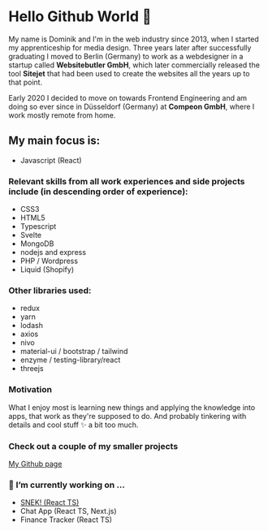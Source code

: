 # Hello Github World 👋

My name is Dominik and I'm in the web industry since 2013, when I started my apprenticeship for media design.
Three years later after successfully graduating I moved to Berlin (Germany) to work as a webdesigner in a startup called **Websitebutler GmbH**, which later commercially released the tool **Sitejet** that had been used to create the websites all the years up to that point.

Early 2020 I decided to move on towards Frontend Engineering and am doing so ever since in Düsseldorf (Germany) at **Compeon GmbH**, where I work mostly remote from home.

## My main focus is:
- Javascript (React)

### Relevant skills from all work experiences and side projects include (in descending order of experience):
- CSS3
- HTML5
- Typescript
- Svelte
- MongoDB
- nodejs and express
- PHP / Wordpress
- Liquid (Shopify)

### Other libraries used:
- redux
- yarn
- lodash
- axios
- nivo
- material-ui / bootstrap / tailwind
- enzyme / testing-library/react
- threejs

### Motivation
What I enjoy most is learning new things and applying the knowledge into apps, that work as they're supposed to do. 
And probably tinkering with details and cool stuff ✨ a bit too much.

### Check out a couple of my smaller projects

[My Github page](https://dominikfischer86.github.io/)


### 🔭 I’m currently working on ...
- [SNEK! (React TS)](https://dominikfischer86.github.io/snek)
- Chat App (React TS, Next.js)
- Finance Tracker (React TS)

<!--
**DominikFischer86/DominikFischer86** is a ✨ _special_ ✨ repository because its `README.md` (this file) appears on your GitHub profile.

Here are some ideas to get you started:

- 🔭 I’m currently working on ...
- 🌱 I’m currently learning ...
- 👯 I’m looking to collaborate on ...
- 🤔 I’m looking for help with ...
- 💬 Ask me about ...
- 📫 How to reach me: ...
- 😄 Pronouns: ...
- ⚡ Fun fact: ...
-->
